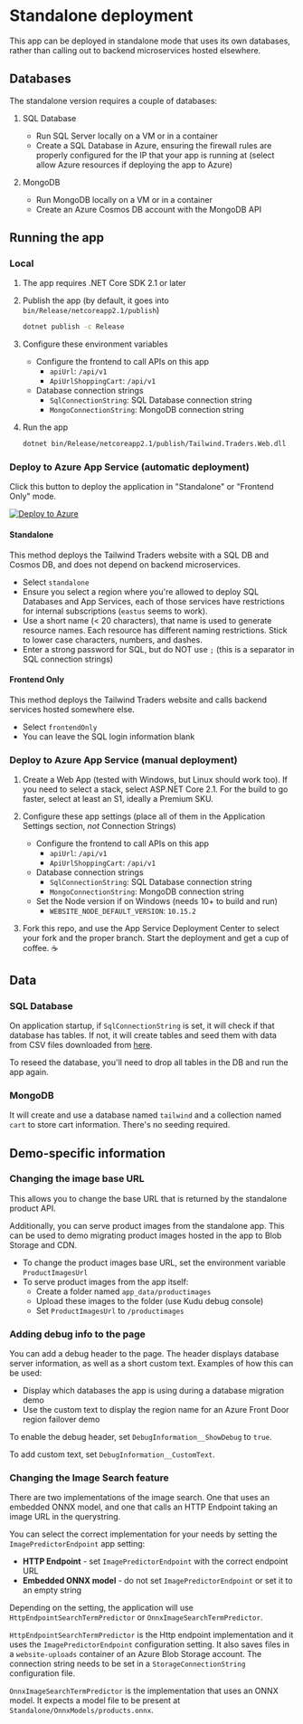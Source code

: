 # Standalone deployment

This app can be deployed in standalone mode that uses its own databases, rather than calling out to backend microservices hosted elsewhere.

## Databases

The standalone version requires a couple of databases:

1. SQL Database
    - Run SQL Server locally on a VM or in a container
    - Create a SQL Database in Azure, ensuring the firewall rules are properly configured for the IP that your app is running at (select allow Azure resources if deploying the app to Azure)

1. MongoDB
    - Run MongoDB locally on a VM or in a container
    - Create an Azure Cosmos DB account with the MongoDB API

## Running the app

### Local

1. The app requires .NET Core SDK 2.1 or later

1. Publish the app (by default, it goes into `bin/Release/netcoreapp2.1/publish`)
    ```bash
    dotnet publish -c Release
    ```

1. Configure these environment variables
    - Configure the frontend to call APIs on this app
        - `apiUrl`: `/api/v1`
        - `ApiUrlShoppingCart`: `/api/v1`
    - Database connection strings
        - `SqlConnectionString`: SQL Database connection string
        - `MongoConnectionString`: MongoDB connection string

1. Run the app
    ```bash
    dotnet bin/Release/netcoreapp2.1/publish/Tailwind.Traders.Web.dll
    ```

### Deploy to Azure App Service (automatic deployment)

Click this button to deploy the application in "Standalone" or "Frontend Only" mode.

[![Deploy to Azure](https://azuredeploy.net/deploybutton.svg)](https://portal.azure.com/?feature.customportal=false#create/Microsoft.Template/uri/https%3A%2F%2Fraw.githubusercontent.com%2FMicrosoft%2FTailwindTraders-Website%2Fmain%2Fazuredeploy.json)

#### Standalone

This method deploys the Tailwind Traders website with a SQL DB and Cosmos DB, and does not depend on backend microservices.

- Select `standalone`
- Ensure you select a region where you're allowed to deploy SQL Databases and App Services, each of those services have restrictions for internal subscriptions (`eastus` seems to work).
- Use a short name (< 20 characters), that name is used to generate resource names. Each resource has different naming restrictions. Stick to lower case characters, numbers, and dashes.
- Enter a strong password for SQL, but do NOT use `;` (this is a separator in SQL connection strings)

#### Frontend Only

This method deploys the Tailwind Traders website and calls backend services hosted somewhere else.

- Select `frontendOnly`
- You can leave the SQL login information blank

### Deploy to Azure App Service (manual deployment)

1. Create a Web App (tested with Windows, but Linux should work too). If you need to select a stack, select ASP.NET Core 2.1. For the build to go faster, select at least an S1, ideally a Premium SKU.

1. Configure these app settings (place all of them in the Application Settings section, *not* Connection Strings)
    - Configure the frontend to call APIs on this app
        - `apiUrl`: `/api/v1`
        - `ApiUrlShoppingCart`: `/api/v1`
    - Database connection strings
        - `SqlConnectionString`: SQL Database connection string
        - `MongoConnectionString`: MongoDB connection string
    - Set the Node version if on Windows (needs 10+ to build and run)
        - `WEBSITE_NODE_DEFAULT_VERSION`: `10.15.2`

1. Fork this repo, and use the App Service Deployment Center to select your fork and the proper branch. Start the deployment and get a cup of coffee. ☕️

## Data

### SQL Database

On application startup, if `SqlConnectionString` is set, it will check if that database has tables. If not, it will create tables and seed them with data from CSV files downloaded from [here](https://github.com/microsoft/TailwindTraders-Backend/tree/master/Source/Services/Tailwind.Traders.Product.Api/Setup).

To reseed the database, you'll need to drop all tables in the DB and run the app again.

### MongoDB

It will create and use a database named `tailwind` and a collection named `cart` to store cart information. There's no seeding required.

## Demo-specific information

### Changing the image base URL

This allows you to change the base URL that is returned by the standalone product API.

Additionally, you can serve product images from the standalone app. This can be used to demo migrating product images hosted in the app to Blob Storage and CDN.

- To change the product images base URL, set the environment variable `ProductImagesUrl`
- To serve product images from the app itself:
    - Create a folder named `app_data/productimages`
    - Upload these images to the folder (use Kudu debug console)
    - Set `ProductImagesUrl` to `/productimages`

### Adding debug info to the page

You can add a debug header to the page. The header displays database server information, as well as a short custom text. Examples of how this can be used:

- Display which databases the app is using during a database migration demo
- Use the custom text to display the region name for an Azure Front Door region failover demo

To enable the debug header, set `DebugInformation__ShowDebug` to `true`.

To add custom text, set `DebugInformation__CustomText`.

### Changing the Image Search feature

There are two implementations of the image search. One that uses an embedded ONNX model, and one that calls an HTTP Endpoint taking an image URL in the querystring.

You can select the correct implementation for your needs by setting the `ImagePredictorEndpoint` app setting:
- **HTTP Endpoint** - set `ImagePredictorEndpoint` with the correct endpoint URL
- **Embedded ONNX model** - do not set `ImagePredictorEndpoint` or set it to an empty string

Depending on the setting, the application will use `HttpEndpointSearchTermPredictor` or `OnnxImageSearchTermPredictor`.

`HttpEndpointSearchTermPredictor` is the Http endpoint implementation and it uses the `ImagePredictorEndpoint` configuration setting. It also saves files in a `website-uploads` container of an Azure Blob Storage account. The connection string needs to be set in a `StorageConnectionString` configuration file.

`OnnxImageSearchTermPredictor` is the implementation that uses an ONNX model. It expects a model file to be present at `Standalone/OnnxModels/products.onnx`.
